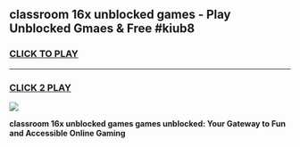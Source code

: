 
## classroom 16x unblocked games - Play Unblocked Gmaes & Free #kiub8
<h3>
<a href="https://premium.freeplayer.one?title=classroom_16x_unblocked_games&ref=03M">CLICK TO PLAY</a></h3>
<hr>

<h3>
<a href="https://premium.freeplayer.one?title=classroom_16x_unblocked_games&ref=03M">CLICK 2 PLAY</a>
  
</h3>

<a href="https://premium.freeplayer.one?title=classroom_16x_unblocked_games&ref=03M"><img src="https://clearcache.store/games.png"></a>


**classroom 16x unblocked games games unblocked: Your Gateway to Fun and Accessible Online Gaming**
